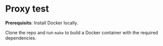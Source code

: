 # Proxy test

**Prerequisits**: Install Docker locally.

Clone the repo and run `make` to build a Docker container with the required dependencies.

